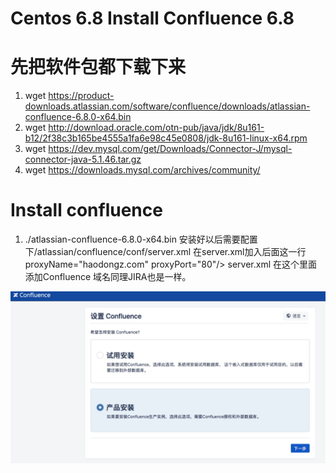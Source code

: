 # Centos 6.8  Install  Confluence 6.8
# 先把软件包都下载下来
1. wget https://product-downloads.atlassian.com/software/confluence/downloads/atlassian-confluence-6.8.0-x64.bin
2. wget http://download.oracle.com/otn-pub/java/jdk/8u161-b12/2f38c3b165be4555a1fa6e98c45e0808/jdk-8u161-linux-x64.rpm
3. wget https://dev.mysql.com/get/Downloads/Connector-J/mysql-connector-java-5.1.46.tar.gz 
4. wget https://downloads.mysql.com/archives/community/
# Install  confluence
1. ./atlassian-confluence-6.8.0-x64.bin   安装好以后需要配置下/atlassian/confluence/conf/server.xml  在server.xml加入后面这一行	 proxyName="haodongz.com" proxyPort="80"/>
 server.xml 在这个里面添加Confluence 域名同理JIRA也是一样。


![这是一个图片](confluence_install.jpg)

